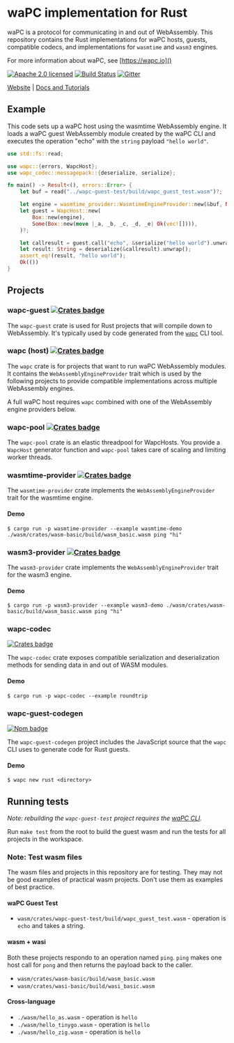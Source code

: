 # waPC implementation for Rust

waPC is a protocol for communicating in and out of WebAssembly. This repository contains the Rust implementations for waPC hosts, guests, compatible codecs, and implementations for `wasmtime` and `wasm3` engines.

For more information about waPC, see [https://wapc.io]()

[![Apache 2.0 licensed][license]][license-url]
[![Build Status][actions-badge]][actions-url]
[![Gitter](https://badges.gitter.im/wapc/community.svg)](https://gitter.im/wapc/community)

[license]: https://img.shields.io/github/license/wapc/wapc-rs
[license-url]: https://github.com/wapc/wapc-rs/blob/master/LICENSE
[actions-badge]: https://github.com/wapc/wapc-rs/workflows/CI/badge.svg
[actions-url]: https://github.com/wapc/wapc-rs/actions?query=workflow%3ACI+branch%3Amaster

[Website](https://wapc.io) |
[Docs and Tutorials](https://wapc.io/docs/)

## Example

This code sets up a waPC host using the wasmtime WebAssembly engine. It loads a waPC guest WebAssembly module created by the waPC CLI and executes the operation "echo" with the `string` payload `"hello world"`.

```rust
use std::fs::read;

use wapc::{errors, WapcHost};
use wapc_codec::messagepack::{deserialize, serialize};

fn main() -> Result<(), errors::Error> {
    let buf = read("../wapc-guest-test/build/wapc_guest_test.wasm")?;

    let engine = wasmtime_provider::WasmtimeEngineProvider::new(&buf, None)?;
    let guest = WapcHost::new(
        Box::new(engine),
        Some(Box::new(move |_a, _b, _c, _d, _e| Ok(vec![]))),
    )?;

    let callresult = guest.call("echo", &serialize("hello world").unwrap())?;
    let result: String = deserialize(&callresult).unwrap();
    assert_eq!(result, "hello world");
    Ok(())
}
```

## Projects

### wapc-guest [![Crates badge](https://img.shields.io/crates/v/wapc-guest.svg)](https://crates.io/crates/wapc-guest)

The `wapc-guest` crate is used for Rust projects that will compile down to WebAssembly. It's typically used by code generated from the [`wapc`](https://github.com/wapc/cli) CLI tool.

### wapc (host) [![Crates badge](https://img.shields.io/crates/v/wapc.svg)](https://crates.io/crates/wapc)

The `wapc` crate is for projects that want to run waPC WebAssembly modules. It contains the `WebAssemblyEngineProvider` trait which is used by the following projects to provide compatible implementations across multiple WebAssembly engines.

A full waPC host requires `wapc` combined with one of the WebAssembly engine providers below.

### wapc-pool [![Crates badge](https://img.shields.io/crates/v/wapc-pool.svg)](https://crates.io/crates/wapc-pool)

The `wapc-pool` crate is an elastic threadpool for WapcHosts. You provide a `WapcHost` generator function and `wapc-pool` takes care of scaling and limiting worker threads.

### wasmtime-provider [![Crates badge](https://img.shields.io/crates/v/wasmtime-provider.svg)](https://crates.io/crates/wasmtime-provider)

The `wasmtime-provider` crate implements the `WebAssemblyEngineProvider` trait for the wasmtime engine.

#### Demo

```console
$ cargo run -p wasmtime-provider --example wasmtime-demo ./wasm/crates/wasm-basic/build/wasm_basic.wasm ping "hi"
```

### wasm3-provider [![Crates badge](https://img.shields.io/crates/v/wasm3-provider.svg)](https://crates.io/crates/wasm3-provider)

The `wasm3-provider` crate implements the `WebAssemblyEngineProvider` trait for the wasm3 engine.

#### Demo

```console
$ cargo run -p wasm3-provider --example wasm3-demo ./wasm/crates/wasm-basic/build/wasm_basic.wasm ping "hi"
```

### wapc-codec

[![Crates badge](https://img.shields.io/crates/v/wapc-codec.svg)](https://crates.io/crates/wapc-codec)

The `wapc-codec` crate exposes compatible serialization and deserialization methods for sending data in and out of WASM modules.

#### Demo

```console
$ cargo run -p wapc-codec --example roundtrip
```

### wapc-guest-codegen

[![Npm badge](https://img.shields.io/npm/v/@wapc/codegen-rust-guest)](https://www.npmjs.com/package/@wapc/codegen-rust-guest)

The `wapc-guest-codegen` project includes the JavaScript source that the `wapc` CLI uses to generate code for Rust guests.

#### Demo

```console
$ wapc new rust <directory>
```

## Running tests

_Note: rebuilding the `wapc-guest-test` project requires the [waPC CLI](https://wapc.io)._

Run `make test` from the root to build the guest wasm and run the tests for all projects in the workspace.

### Note: Test wasm files

The wasm files and projects in this repository are for testing. They may not be good examples of practical wasm projects. Don't use them as examples of best practice.

#### waPC Guest Test

- `wasm/crates/wapc-guest-test/build/wapc_guest_test.wasm` - operation is `echo` and takes a string.

#### wasm + wasi

Both these projects respondo to an operation named `ping`. `ping` makes one host call for `pong` and then returns the payload back to the caller.

- `wasm/crates/wasm-basic/build/wasm_basic.wasm`
- `wasm/crates/wasi-basic/build/wasi_basic.wasm`

#### Cross-language

- `./wasm/hello_as.wasm` - operation is `hello`
- `./wasm/hello_tinygo.wasm` - operation is `hello`
- `./wasm/hello_zig.wasm` - operation is `hello`
